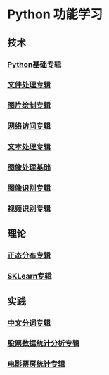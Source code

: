 # Python 功能学习

## 技术

### [Python基础专辑](RM_BASE.md)

### [文件处理专辑](RM_FILE.md)

### [图片绘制专辑](RM_DRAW.md)

### [网络访问专辑](RM_NET.md)

### [文本处理专辑](RM_STR.md)

### [图像处理基础](RM_CV_BASE.md)

### [图像识别专辑](RM_CV_IMG.md)

### [视频识别专辑](RM_CV_VIDEO.md)

## 理论

### [正态分布专辑](RM_NORMAL.md)

### [SKLearn专辑](RM_SK.md)

## 实践

### [中文分词专辑](RM_WORDS.md)

### [股票数据统计分析专辑](RM_STOCK.md)

### [电影票房统计专辑](RM_FILM.md)


